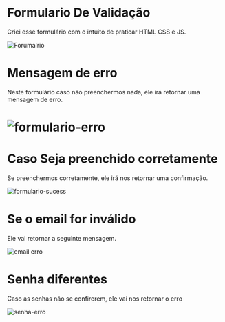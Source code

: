 
# Formulario De Validação

Criei esse formulário com o intuito de praticar HTML CSS e JS.

![Forumalrio](https://user-images.githubusercontent.com/82444324/159796469-887db824-8a8e-47be-bcac-29120f2242a0.PNG)

<h1>Mensagem de erro</h1>
Neste formulário caso não preenchermos nada, ele irá retornar uma mensagem de erro.

# ![formulario-erro](https://user-images.githubusercontent.com/82444324/159796975-f2515aff-ce77-4e11-9c79-f14a7cd6da84.PNG)

<h1> Caso Seja preenchido corretamente </h1>
<p>Se preenchermos corretamente, ele irá nos retornar uma confirmação.</p>

![formulario-sucess](https://user-images.githubusercontent.com/82444324/159798495-4a188e8b-003e-4038-9daf-677fc8aa28e8.PNG)

<h1>Se o email for inválido</h1>
<p> Ele vai retornar a seguinte mensagem.
  

![email erro](https://user-images.githubusercontent.com/82444324/159799155-1c85338f-9610-44b2-8482-4771fbf467db.PNG)

<h1>Senha diferentes</h1>

<p> Caso as senhas não se confirerem, ele vai nos retornar o erro </p>

![senha-erro](https://user-images.githubusercontent.com/82444324/159799411-9eef9cab-24ed-47af-8549-d93aee1f6045.PNG)


